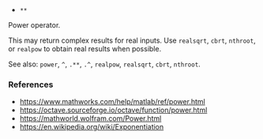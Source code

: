- `**`

Power operator.

This may return complex results for real inputs. Use `realsqrt`, `cbrt`,
`nthroot`, or `realpow` to obtain real results when possible.

See also: `power`, `^`, `.**`, `.^`, `realpow`, `realsqrt`, `cbrt`, `nthroot`.

### References

- https://www.mathworks.com/help/matlab/ref/power.html
- https://octave.sourceforge.io/octave/function/power.html
- https://mathworld.wolfram.com/Power.html
- https://en.wikipedia.org/wiki/Exponentiation

